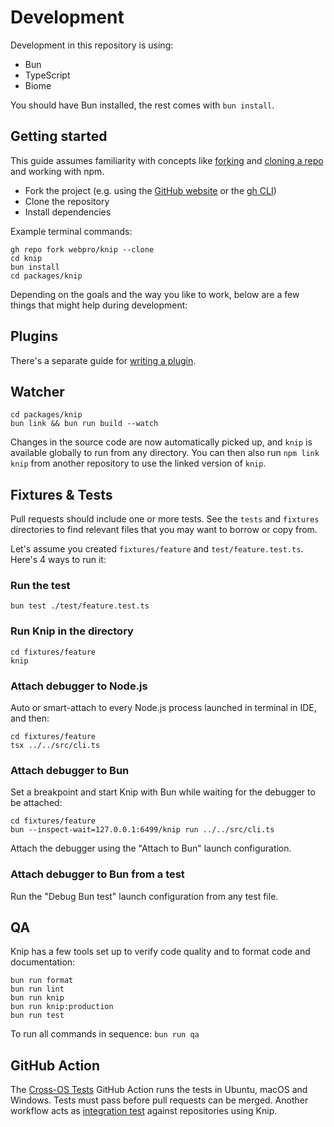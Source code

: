 # Development

Development in this repository is using:

- Bun
- TypeScript
- Biome

You should have Bun installed, the rest comes with `bun install`.

## Getting started

This guide assumes familiarity with concepts like [forking][1] and [cloning a repo][2] and working with npm.

- Fork the project (e.g. using the [GitHub website][3] or the [gh CLI][4])
- Clone the repository
- Install dependencies

Example terminal commands:

```shell
gh repo fork webpro/knip --clone
cd knip
bun install
cd packages/knip
```

Depending on the goals and the way you like to work, below are a few things that might help during development:

## Plugins

There's a separate guide for [writing a plugin][5].

## Watcher

```shell
cd packages/knip
bun link && bun run build --watch
```

Changes in the source code are now automatically picked up, and `knip` is available globally to run from any directory.
You can then also run `npm link knip` from another repository to use the linked version of `knip`.

## Fixtures & Tests

Pull requests should include one or more tests. See the `tests` and `fixtures` directories to find relevant files that
you may want to borrow or copy from.

Let's assume you created `fixtures/feature` and `test/feature.test.ts`. Here's 4 ways to run it:

### Run the test

```shell
bun test ./test/feature.test.ts
```

### Run Knip in the directory

```shell
cd fixtures/feature
knip
```

### Attach debugger to Node.js

Auto or smart-attach to every Node.js process launched in terminal in IDE, and then:

```shell
cd fixtures/feature
tsx ../../src/cli.ts
```

### Attach debugger to Bun

Set a breakpoint and start Knip with Bun while waiting for the debugger to be attached:

```shell
cd fixtures/feature
bun --inspect-wait=127.0.0.1:6499/knip run ../../src/cli.ts
```

Attach the debugger using the "Attach to Bun" launch configuration.

### Attach debugger to Bun from a test

Run the "Debug Bun test" launch configuration from any test file.

## QA

Knip has a few tools set up to verify code quality and to format code and documentation:

```shell
bun run format
bun run lint
bun run knip
bun run knip:production
bun run test
```

To run all commands in sequence: `bun run qa`

## GitHub Action

The [Cross-OS Tests][7] GitHub Action runs the tests in Ubuntu, macOS and Windows. Tests must pass before pull requests
can be merged. Another workflow acts as [integration test][8] against repositories using Knip.

[1]: https://docs.github.com/get-started/quickstart/fork-a-repo
[2]: https://docs.github.com/en/repositories/creating-and-managing-repositories/cloning-a-repository
[3]: https://github.com/webpro/knip
[4]: https://cli.github.com/
[5]: https://knip.dev/guides/writing-a-plugin/
[6]: ../.vscode/launch.json
[7]: https://github.com/webpro/knip/actions/workflows/test.yml
[8]: https://github.com/webpro/knip/actions/workflows/integration.yml
